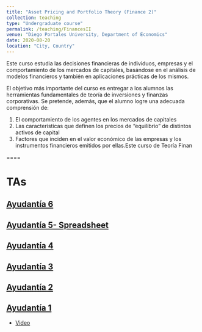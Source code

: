 ```yaml
---
title: "Asset Pricing and Portfolio Theory (Finance 2)"
collection: teaching
type: "Undergraduate course"
permalink: /teaching/FinancesII
venue: "Diego Portales University, Department of Economics"
date: 2020-08-20
location: "City, Country"
---
```


Este curso estudia las decisiones financieras de individuos, empresas y el comportamiento de
los mercados de capitales, basándose en el análisis de modelos financieros y también en
aplicaciones prácticas de los mismos.

El objetivo más importante del curso es entregar a los alumnos las herramientas
fundamentales de teoría de inversiones y finanzas corporativas. Se pretende, además, que el
alumno logre una adecuada comprensión de:
1. El comportamiento de los agentes en los mercados de capitales
2. Las características que definen los precios de “equilibrio” de distintos activos de
capital
3. Factores que inciden en el valor económico de las empresas y los instrumentos
financieros emitidos por ellas.Este curso de Teoría Finan

====


TAs
======
## [Ayudantía 6](http://apobletee.github.io/files/Fin2/Ayudant_a_6_Fin2.pdf)

## [Ayudantía 5- Spreadsheet](http://apobletee.github.io/files/Fin2/Ay5.xlsx)

## [Ayudantía 4](http://apobletee.github.io/files/Fin2/A4F2.pdf)

## [Ayudantía 3](http://apobletee.github.io/files/Fin2/A3F2.pdf)
## [Ayudantía 2](http://apobletee.github.io/files/Fin2/A2F2.pdf)

## [Ayudantía 1](http://apobletee.github.io/files/Fin2/A1F2.pdf)
- [Video](https://drive.google.com/drive/folders/13qvUNuGOZ98-XJG9lfoXevlEkHoxgrJq)
